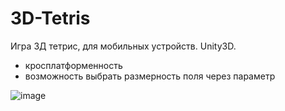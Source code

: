 # 3D-Tetris
Игра 3Д тетрис, для мобильных устройств. Unity3D.
* кросплатформенность
* возможность выбрать размерность поля через параметр

![image](https://github.com/user-attachments/assets/4212e3e8-c7ee-4d53-a0c6-9d083db98545)


